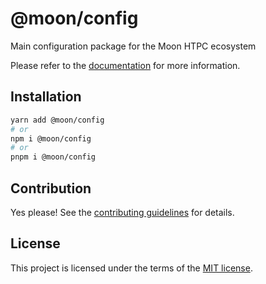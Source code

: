 # @moon/config

Main configuration package for the Moon HTPC ecosystem

Please refer to the [documentation](./docs) for more information.

## Installation

```sh
yarn add @moon/config
# or
npm i @moon/config
# or
pnpm i @moon/config
```

## Contribution

Yes please! See the
[contributing guidelines](https://github.com/mallory-scotton/moon/blob/master/CONTRIBUTING.md)
for details.

## License

This project is licensed under the terms of the
[MIT license](https://github.com/mallory-scotton/moon/blob/master/LICENSE.md).
